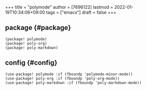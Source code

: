 +++
title = "polymode"
author = [7696122]
lastmod = 2022-01-19T10:34:06+09:00
tags = ["emacs"]
draft = false
+++

## package {#package}

```elisp
(package! polymode)
(package! poly-org)
(package! poly-markdown)
```


## config {#config}

```elisp
(use-package! polymode :if (fboundp 'polymode-minor-mode))
(use-package! poly-org :if (fboundp 'poly-org-mode))
(use-package! poly-markdown :if (fboundp 'poly-markdown-mode))
```
